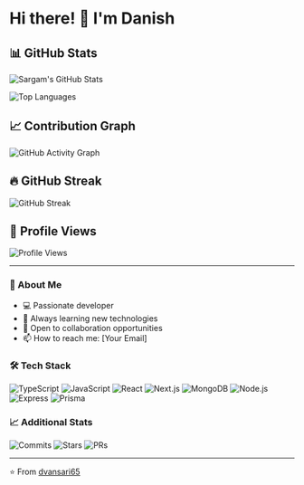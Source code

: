 # Hi there! 👋 I'm Danish

## 📊 GitHub Stats

![Sargam's GitHub Stats](https://github-readme-stats.vercel.app/api?username=dvansari65&show_icons=true&theme=dark&include_all_commits=true&count_private=true)

![Top Languages](https://github-readme-stats.vercel.app/api/top-langs/?username=dvansari65&layout=compact&theme=dark)

## 📈 Contribution Graph
![GitHub Activity Graph](https://github-readme-activity-graph.vercel.app/graph?username=dvansari65&theme=github-compact)

## 🔥 GitHub Streak
![GitHub Streak](https://github-readme-streak-stats.herokuapp.com/?user=dvansari65&theme=dark)

## 💫 Profile Views
![Profile Views](https://komarev.com/ghpvc/?username=dvansari65&color=blue&style=flat-square)

---

### 🚀 About Me
- 💻 Passionate developer
- 🌱 Always learning new technologies
- 💼 Open to collaboration opportunities
- 📫 How to reach me: [Your Email]

### 🛠️ Tech Stack
![TypeScript](https://img.shields.io/badge/-TypeScript-3178C6?style=flat-square&logo=typescript&logoColor=white)
![JavaScript](https://img.shields.io/badge/-JavaScript-F7DF1E?style=flat-square&logo=javascript&logoColor=black)
![React](https://img.shields.io/badge/-React-61DAFB?style=flat-square&logo=react&logoColor=black)
![Next.js](https://img.shields.io/badge/-Next.js-000000?style=flat-square&logo=next.js&logoColor=white)
![MongoDB](https://img.shields.io/badge/-MongoDB-47A248?style=flat-square&logo=mongodb&logoColor=white)
![Node.js](https://img.shields.io/badge/-Node.js-339933?style=flat-square&logo=node.js&logoColor=white)
![Express](https://img.shields.io/badge/-Express-000000?style=flat-square&logo=express&logoColor=white)
![Prisma](https://img.shields.io/badge/-Prisma-2D3748?style=flat-square&logo=prisma&logoColor=white)

### 📈 Additional Stats
![Commits](https://img.shields.io/badge/Total%20Commits-392-green?style=for-the-badge)
![Stars](https://img.shields.io/badge/Total%20Stars-269-yellow?style=for-the-badge)
![PRs](https://img.shields.io/badge/Total%20PRs-155-blue?style=for-the-badge)

---

⭐ From [dvansari65](https://github.com/dvansari65)
